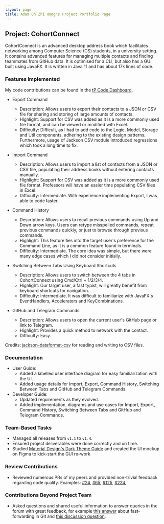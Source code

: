 ```yaml
---
layout: page
title: Adam Oh Zhi Hong's Project Portfolio Page
---
```


## Project: CohortConnect

CohortConnect is an advanced desktop address book which facilitates networking among Computer Science (CS) students, in a university setting. It contains advanced features for managing multiple contacts and finding teammates from GitHub data. It is optimised for a CLI, but also has a GUI built using JavaFX. It is written in Java 11 and has about 17k lines of code.

### Features Implemented

My code contributions can be found in the [tP Code Dashboard](https://nus-cs2103-ay2122s1.github.io/tp-dashboard/?search=moreTriangles&sort=groupTitle&sortWithin=title&since=2021-09-17&timeframe=commit&mergegroup=&groupSelect=groupByRepos&breakdown=false&tabOpen=true&tabType=authorship&tabAuthor=moreTriangles&tabRepo=AY2122S1-CS2103T-T10-1%2Ftp%5Bmaster%5D&authorshipIsMergeGroup=false&authorshipFileTypes=docs~functional-code~test-code~other&authorshipIsBinaryFileTypeChecked=false).

* Export Command
  * Description: Allows users to export their contacts to a JSON or CSV file for sharing and storing of large amounts of contacts.
  * Highlight: Support for CSV was added as it is a more commonly used file format, and can be viewed or modified with Excel.
  * Difficulty: Difficult, as I had to add code to the Logic, Model, Storage and Util components, adhering to the existing design patterns. Furthermore, usage of Jackson CSV module introduced regressions which took a long time to fix.

* Import Command
  * Description: Allows users to import a list of contacts from a JSON or CSV file, populating their address books without entering contacts manually.
  * Highlight: Support for CSV was added as it is a more commonly used file format. Professors will have an easier time populating CSV files in Excel.
  * Difficulty: Intermediate. With experience implementing Export, I was able to code faster.

* Command History
  * Description: Allows users to recall previous commands using Up and Down arrow keys. Users can retype misspelled commands, repeat previous commands quickly, or just to browse through previous commands.
  * Highlight: This feature ties into the target user's preference for the Command Line, as it is a common feature found in terminals.
  * Difficulty: Intermediate. The core idea was simple, but there were many edge cases which I did not consider initially.

* Switching Between Tabs Using Keyboard Shortcuts
  * Description: Allows users to switch between the 4 tabs in CohortConnect using Cmd/Ctrl + 1/2/3/4.
  * Highlight: Our target user, a fast typist, will greatly benefit from keyboard shortcuts for navigation.
  * Difficulty: Intermediate. It was difficult to familiarize with JavaFX's EventHandlers, Accelerators and KeyCombinations.

* GitHub and Telegram Commands
  * Description: Allows users to open the current user's GitHub page or link to Telegram.
  * Highlight: Provides a quick method to network with the contact.
  * Difficulty: Easy.

Credits: [jackson-dataformat-csv](https://github.com/FasterXML/jackson-dataformats-text/tree/2.14/csv) for reading and writing to CSV files.

### Documentation
* User Guide:
  * Added a labelled user interface diagram for easy familiarization with the UI.
  * Added usage details for Import, Export, Command History, Switching Between Tabs and GitHub and Telegram Commands.
* Developer Guide:
  * Updated requirements as they evolved.
  * Added implementation, diagrams and use cases for Import, Export, Command History, Switching Between Tabs and GitHub and Telegram Commands.

### Team-Based Tasks
* Managed all releases from `v1.1` to `v1.4`.
* Ensured project deliverables were done correctly and on time.
* Studied [Material Design's Dark Theme Guide](https://material.io/design/color/dark-theme.html) and created the UI mockup on Figma to kick-start the GUI re-work.

### Review Contributions
* Reviewed numerous PRs of my peers and provided non-trivial feedback regarding code quality. Examples: [#24](https://github.com/AY2122S1-CS2103T-T10-1/tp/pull/24), [#65](https://github.com/AY2122S1-CS2103T-T10-1/tp/pull/65), [#125](https://github.com/AY2122S1-CS2103T-T10-1/tp/pull/125), [#224](https://github.com/AY2122S1-CS2103T-T10-1/tp/pull/224), 

### Contributions Beyond Project Team
* Asked questions and shared useful information to answer queries in the forum with great feedback, for example [this answer](https://github.com/nus-cs2103-AY2122S1/forum/issues/142) about fast-forwarding in Git and [this discussion question](https://github.com/nus-cs2103-AY2122S1/forum/issues/188).